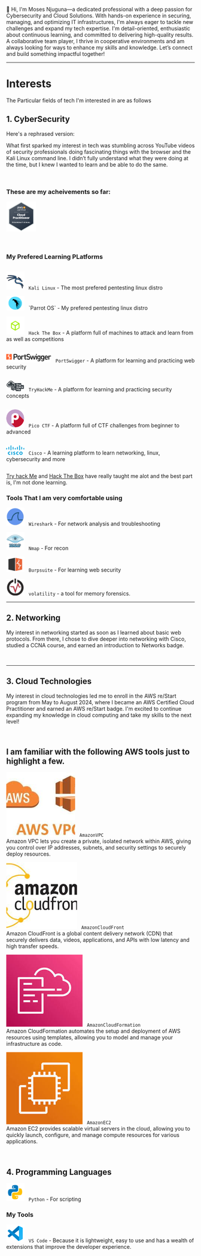

👋 Hi, I'm Moses Njuguna—a dedicated professional with a deep passion for Cybersecurity and Cloud Solutions. With hands-on experience in securing, managing, and optimizing IT infrastructures, I'm always eager to tackle new challenges and expand my tech expertise. I'm detail-oriented, enthusiastic about continuous learning, and committed to delivering high-quality results. A collaborative team player, I thrive in cooperative environments and am always looking for ways to enhance my skills and knowledge. Let’s connect and build something impactful together!

<hr>

# Interests

The Particular fields of tech I'm interested in are as follows

## 1. CyberSecurity 

Here's a rephrased version:

What first sparked my interest in tech was stumbling across YouTube videos of security professionals doing fascinating things with the browser and the Kali Linux command line. I didn’t fully understand what they were doing at the time, but I knew I wanted to learn and be able to do the same. 

<br>

### These are my acheivements so far:

  <img src="./aws-certified-cloud-practitioner.png" alt="CCP" width="80"/> &nbsp; 
 

<br>

### My Prefered Learning PLatforms

<div style="display: flex; flex-direction: column;">

![Kali Linux](./icons8-kali-linux-48.png) &nbsp; 
`Kali Linux` - The most prefered pentesting linux distro

<div>
<img src="./parrot.png" alt="parrot os" width="48"/> &nbsp; 
`Parrot OS` - My prefered pentesting linux distro
</div>

<img src="./HTB.png" alt="Hack The Box" width="48"/> &nbsp; 
`Hack The Box` - A platform full of machines to attack and learn from as well as competitions

<img src="./portswigger.svg" style="background-color: white;" alt="parrot os" width="120"/> &nbsp; 
`PortSwigger` - A platform for learning and practicing web security

<img src="./THM.webp" alt="Try Hack Me" width="48"/> &nbsp; 
`TryHackMe` - A platform for learning and practicing security concepts

<img src="./Pico ctf.png" alt="Pico ctf" width="48"/> &nbsp; 
`Pico CTF` - A platform full of CTF challenges from beginner to advanced

<img src="./Cisco.png" alt="Cisco" width="48"/> &nbsp;
`Cisco` - A learning platform to learn networking, linux, cybersecurity and more

</div>

[Try hack Me](https://tryhackme.com/) and [Hack The Box](https://www.hackthebox.com/) have really taught me alot and the best part is, I'm not done learning.

### Tools That I am very comfortable using

<img src="./wireshark.png" alt="wireshark" width="48"/> &nbsp; `Wireshark` - For network analysis and troubleshooting

<img src="./nmap.png" alt="Cisco" width="48"/> &nbsp; `Nmap` - For recon

<img src="./burpsuite.png" alt="burpsuite" width="48"/> &nbsp; `Burpsuite` - For learning web security

<img src="./volatility.png" alt="volatility" width="48"/> &nbsp; `volatility` - a tool for memory forensics.

<hr>

## 2. Networking

My interest in networking started as soon as I learned about basic web protocols. From there, I chose to dive deeper into networking with Cisco, studied a CCNA course, and earned an introduction to Networks badge.

<br/>


<hr>

## 3. Cloud Technologies 
My interest in cloud technologies led me to enroll in the AWS re/Start program from May to August 2024, where I became an AWS Certified Cloud Practitioner and earned an AWS re/Start badge. I'm excited to continue expanding my knowledge in cloud computing and take my skills to the next level!

<br>

## I am familiar with the following AWS tools just to highlight a few.

![AmazonVPC](./amazonvpc.jpeg) &nbsp; `AmazonVPC`  
Amazon VPC lets you create a private, isolated network within AWS, giving you control over IP addresses, subnets, and security settings to securely deploy resources.

![AmazonCloudFront](./cloudfront.jpeg) &nbsp; `AmazonCloudFront`  
Amazon CloudFront is a global content delivery network (CDN) that securely delivers data, videos, applications, and APIs with low latency and high transfer speeds.

![AmazonCloudFormation](./cloudformation.jpeg) &nbsp; `AmazonCloudFormation`  
Amazon CloudFormation automates the setup and deployment of AWS resources using templates, allowing you to model and manage your infrastructure as code.

![AmazonEC2](./ec2.jpeg) &nbsp; `AmazonEC2`  
Amazon EC2 provides scalable virtual servers in the cloud, allowing you to quickly launch, configure, and manage compute resources for various applications.






<br>

## 4. Programming Languages

<img src="./Python.png" alt="python" width="48"/> &nbsp; `Python` - For scripting

### My Tools

![Code Editor](./icons8-visual-studio-code-2019-48.png) &nbsp; `VS Code` - Because it is lightweight, easy to use and has a wealth of extensions that improve the developer experience.
